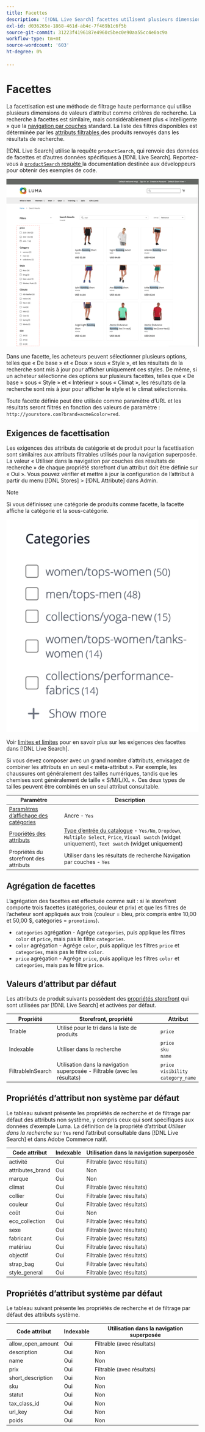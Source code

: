 ```yaml
---
title: Facettes
description: '[!DNL Live Search] facettes utilisent plusieurs dimensions de valeurs d’attribut comme critères de recherche.'
exl-id: d036265e-1868-461d-ab4c-7f469b1c6f5b
source-git-commit: 31223f4196187e4960c5bec0e90aa55cc4e0ac9a
workflow-type: tm+mt
source-wordcount: '603'
ht-degree: 0%

---
```


# Facettes

La facettisation est une méthode de filtrage haute performance qui utilise plusieurs dimensions de valeurs d’attribut comme critères de recherche. La recherche à facettes est similaire, mais considérablement plus « intelligente » que la [navigation par couches](https://experienceleague.adobe.com/docs/commerce-admin/catalog/catalog/navigation/navigation-layered.html) standard. La liste des filtres disponibles est déterminée par les [ attributs filtrables ](https://experienceleague.adobe.com/docs/commerce-admin/catalog/catalog/navigation/navigation-layered.html#filterable-attributes) des produits renvoyés dans les résultats de recherche.

[!DNL Live Search] utilise la requête `productSearch`, qui renvoie des données de facettes et d’autres données spécifiques à [!DNL Live Search]. Reportez-vous à [`productSearch` requête ](https://developer.adobe.com/commerce/webapi/graphql/schema/live-search/queries/product-search/) la documentation destinée aux développeurs pour obtenir des exemples de code.

![Résultats de recherche filtrés](assets/storefront-search-results-run.png)

Dans une facette, les acheteurs peuvent sélectionner plusieurs options, telles que « De base » et « Doux » sous « Style », et les résultats de la recherche sont mis à jour pour afficher uniquement ces styles. De même, si un acheteur sélectionne des options sur plusieurs facettes, telles que « De base » sous « Style » et « Intérieur » sous « Climat », les résultats de la recherche sont mis à jour pour afficher le style et le climat sélectionnés.

Toute facette définie peut être utilisée comme paramètre d’URL et les résultats seront filtrés en fonction des valeurs de paramètre : `http://yourstore.com?brand=acme&color=red`.

## Exigences de facettisation

Les exigences des attributs de catégorie et de produit pour la facettisation sont similaires aux attributs filtrables utilisés pour la navigation superposée. La valeur « Utiliser dans la navigation par couches des résultats de recherche » de chaque propriété storefront d’un attribut doit être définie sur « Oui ». Vous pouvez vérifier et mettre à jour la configuration de l’attribut à partir du menu [!DNL Stores] > [!DNL Attribute] dans Admin.

>[!NOTE]
>
>Si vous définissez une catégorie de produits comme facette, la facette affiche la catégorie et la sous-catégorie.
>
>![Facette Catégorie](assets/facet-category.png)

Voir [limites et limites](./boundaries-limits.md#facets) pour en savoir plus sur les exigences des facettes dans [!DNL Live Search].

Si vous devez composer avec un grand nombre d’attributs, envisagez de combiner les attributs en un seul « méta-attribut ». Par exemple, les chaussures ont généralement des tailles numériques, tandis que les chemises sont généralement de taille « S/M/L/XL ». Ces deux types de tailles peuvent être combinés en un seul attribut consultable.

| Paramètre | Description |
|--- |--- |
| [Paramètres d’affichage des catégories](https://experienceleague.adobe.com/docs/commerce-admin/catalog/categories/create/categories-display-settings.html) | Ancre - `Yes` |
| [Propriétés des attributs](https://experienceleague.adobe.com/docs/commerce-admin/catalog/product-attributes/create/attribute-product-create.html) | [Type d’entrée du catalogue](https://experienceleague.adobe.com/docs/commerce-admin/catalog/product-attributes/attributes-input-types.html) - `Yes/No`, `Dropdown`, `Multiple Select`, `Price`, `Visual swatch` (widget uniquement), `Text swatch` (widget uniquement) |
| Propriétés du storefront des attributs | Utiliser dans les résultats de recherche Navigation par couches - `Yes` |

## Agrégation de facettes

L’agrégation des facettes est effectuée comme suit : si le storefront comporte trois facettes (catégories, couleur et prix) et que les filtres de l’acheteur sont appliqués aux trois (couleur = bleu, prix compris entre 10,00 et 50,00 $, catégories = `promotions`).

* `categories` agrégation - Agrége `categories`, puis applique les filtres `color` et `price`, mais pas le filtre `categories`.
* `color` agrégation - Agrége `color`, puis applique les filtres `price` et `categories`, mais pas le filtre `color`.
* `price` agrégation - Agrége `price`, puis applique les filtres `color` et `categories`, mais pas le filtre `price`.

## Valeurs d’attribut par défaut

Les attributs de produit suivants possèdent des [propriétés storefront](https://experienceleague.adobe.com/docs/commerce-admin/catalog/product-attributes/product-attributes.html) qui sont utilisées par [!DNL Live Search] et activées par défaut.

| Propriété | Storefront, propriété | Attribut |
|---|---|---|
| Triable | Utilisé pour le tri dans la liste de produits | `price` |
| Indexable | Utiliser dans la recherche | `price` <br />`sku`<br />`name` |
| FiltrableInSearch | Utilisation dans la navigation superposée - Filtrable (avec les résultats) | `price`<br />`visibility`<br />`category_name` |

## Propriétés d’attribut non système par défaut

Le tableau suivant présente les propriétés de recherche et de filtrage par défaut des attributs non système, y compris ceux qui sont spécifiques aux données d’exemple Luma. La définition de la propriété d’attribut *Utiliser dans la recherche* sur `Yes` rend l’attribut consultable dans [!DNL Live Search] et dans Adobe Commerce natif.

| Code attribut | Indexable | Utilisation dans la navigation superposée |
|--- |--- |--- |
| activité | Oui | Filtrable (avec résultats) |
| attributes_brand | Oui | Non |
| marque | Oui | Non |
| climat | Oui | Filtrable (avec résultats) |
| collier | Oui | Filtrable (avec résultats) |
| couleur | Oui | Filtrable (avec résultats) |
| coût | Oui | Non |
| eco_collection | Oui | Filtrable (avec résultats) |
| sexe | Oui | Filtrable (avec résultats) |
| fabricant | Oui | Filtrable (avec résultats) |
| matériau | Oui | Filtrable (avec résultats) |
| objectif | Oui | Filtrable (avec résultats) |
| strap_bag | Oui | Filtrable (avec résultats) |
| style_general | Oui | Filtrable (avec résultats) |

## Propriétés d’attribut système par défaut

Le tableau suivant présente les propriétés de recherche et de filtrage par défaut des attributs système.

| Code attribut | Indexable | Utilisation dans la navigation superposée |
|--- |--- |--- |
| allow_open_amount | Oui | Filtrable (avec résultats) |
| description | Oui | Non |
| name | Oui | Non |
| prix | Oui | Filtrable (avec résultats) |
| short_description | Oui | Non |
| sku | Oui | Non |
| statut | Oui | Non |
| tax_class_id | Oui | Non |
| url_key | Oui | Non |
| poids | Oui | Non |
